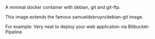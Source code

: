 A minimal docker container with debian, git and git-ftp.

This image extends the famous samueldebruyn/debian-git image.

For example: Very neat to deploy your web application via Bitbucket-Pipeline.
